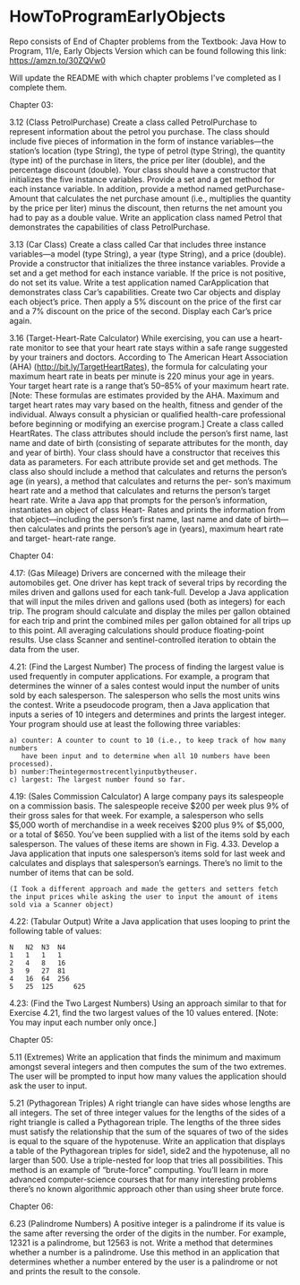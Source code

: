 # HowToProgramEarlyObjects
Repo consists of End of Chapter problems from the Textbook: Java How to Program, 11/e, Early Objects Version which can be found following this link: https://amzn.to/30ZQVw0

Will update the README with which chapter problems I've completed as I complete them. 

Chapter 03: 

3.12 (Class PetrolPurchase) 
    Create a class called PetrolPurchase to represent information about the petrol you purchase. The class should include five pieces of information in the form of
    instance variables—the station’s location (type String), the type of petrol (type String), the quantity (type int) of the purchase in liters, the price per liter (double), and the percentage discount (double). Your class should have a constructor that initializes the five instance variables. Provide a set and a get method for each instance variable. In addition, provide a method named getPurchase- Amount that calculates the net purchase amount (i.e., multiplies the quantity by the price per liter) minus the discount, then returns the net amount you had to pay as a double value. Write an application class named Petrol that demonstrates the capabilities of class PetrolPurchase.

3.13 (Car Class) 
     Create a class called Car that includes three instance variables—a model (type String), a year (type String), and a price (double). Provide a constructor that initializes the three instance variables. Provide a set and a get method for each instance variable. If the price is not positive, do not set its value. Write a test application named CarApplication that demonstrates class Car’s capabilities. Create two Car objects and display each object’s price. Then apply a 5% discount on the price of the first car and a 7% discount on the price of the second. Display each Car’s price again.
     
3.16 (Target-Heart-Rate Calculator)
    While exercising, you can use a heart-rate monitor to see that your heart rate stays within a safe range suggested by your trainers and doctors. According to
    The American Heart Association (AHA) (http://bit.ly/TargetHeartRates), the formula for calculating your maximum heart rate in beats per minute is 220 minus your age in years. Your target heart rate is a range that’s 50–85% of your maximum heart rate. [Note: These formulas are estimates provided by the AHA. Maximum and target heart rates may vary based on the health, fitness and gender of the individual. Always consult a physician or qualified health-care professional before beginning or modifying an exercise program.] Create a class called HeartRates. The class attributes should include the person’s first name, last name and date of birth (consisting of separate attributes for the month, day and year of birth). Your class should have a constructor that receives this data as parameters. For each attribute provide set and get methods. The class also should include a method that calculates and returns the person’s age (in years), a method that calculates and returns the per- son’s maximum heart rate and a method that calculates and returns the person’s target heart rate. Write a Java app that prompts for the person’s information, instantiates an object of class Heart- Rates and prints the information from that object—including the person’s first name, last name and date of birth—then calculates and prints the person’s age in (years), maximum heart rate and target- heart-rate range.

Chapter 04:

4.17: (Gas Mileage)
    Drivers are concerned with the mileage their automobiles get. One driver has kept track of several trips by recording the miles driven and gallons used for each tank-full. Develop a Java application that will input the miles driven and gallons used (both as integers) for each trip. The program should calculate and display the miles per gallon obtained for each trip and print the combined miles per gallon obtained for all trips up to this point. All averaging calculations should produce floating-point results. Use class Scanner and sentinel-controlled iteration to obtain the data from the user.

4.21: (Find the Largest Number)
	The process of finding the largest value is used frequently in computer applications. For example, a program that determines the winner of a sales contest would input the number of units sold by each salesperson. The salesperson who sells the most units wins the contest. Write a pseudocode program, then a Java application that inputs a series of 10 integers and determines and prints the largest integer. Your program should use at least the following three variables:
	
	a) counter: A counter to count to 10 (i.e., to keep track of how many numbers 
	   have been input and to determine when all 10 numbers have been processed).
	b) number:Theintegermostrecentlyinputbytheuser. 
	c) largest: The largest number found so far.
4.19: (Sales Commission Calculator)
	A large company pays its salespeople on a commission basis. The salespeople receive $200 per week plus 9% of their gross sales for that week. For example, a salesperson who sells $5,000 worth of merchandise in a week receives $200 plus 9% of $5,000, or a total of $650. You’ve been supplied with a list of the items sold by each salesperson. The values of these items are shown in Fig. 4.33. Develop a Java application that inputs one salesperson’s items sold for last week and calculates and displays that salesperson’s earnings. There’s no limit to the number of items that can be sold.
	
	(I Took a different approach and made the getters and setters fetch the input prices while asking the user to input the amount of items
	sold via a Scanner object) 
4.22: (Tabular Output)
	Write a Java application that uses looping to print the following table of values:
	
	N 	N2 	N3 	N4
	1	1	1	1
	2 	4 	8 	16 
	3 	9 	27 	81 
	4 	16 	64 	256 
	5 	25 	125 	625

4.23: (Find the Two Largest Numbers)
	Using an approach similar to that for Exercise 4.21, find the two largest values of the 10 values entered. [Note: You may input each number only once.]	
	

Chapter 05:

5.11 (Extremes)
	Write an application that finds the minimum and maximum amongst several integers and then computes the sum of the two extremes. The user will be prompted to input how many values the application should ask the user to input.

5.21 (Pythagorean Triples) 
	A right triangle can have sides whose lengths are all integers. The set of three integer values for the lengths of the sides of a right triangle is called a Pythagorean triple. The lengths of the three sides must satisfy the relationship that the sum of the squares of two of the sides is equal to the square of the hypotenuse. Write an application that displays a table of the Pythagorean triples for side1, side2 and the hypotenuse, all no larger than 500. Use a triple-nested for loop that tries all possibilities. This method is an example of “brute-force” computing. You’ll learn in more advanced computer-science courses that for many interesting problems there’s no known algorithmic approach other than using sheer brute force.
	
Chapter 06:

6.23 (Palindrome Numbers) 
	A positive integer is a palindrome if its value is the same after reversing the order of the digits in the number. For example, 12321 is a palindrome, but 12563 is not. Write a method that determines whether a number is a palindrome. Use this method in an application that determines whether a number entered by the user is a palindrome or not and prints the result to the console.

